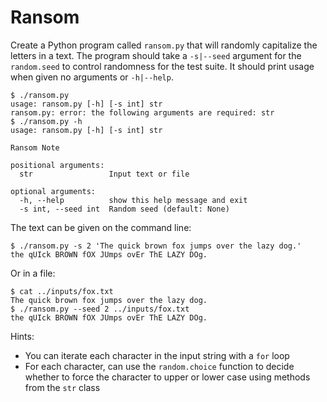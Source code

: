 # Ransom

Create a Python program called `ransom.py` that will randomly capitalize the letters in a text. The program should take a `-s|--seed` argument for the `random.seed` to control randomness for the test suite. It should print usage when given no arguments or `-h|--help`.

````
$ ./ransom.py
usage: ransom.py [-h] [-s int] str
ransom.py: error: the following arguments are required: str
$ ./ransom.py -h
usage: ransom.py [-h] [-s int] str

Ransom Note

positional arguments:
  str                 Input text or file

optional arguments:
  -h, --help          show this help message and exit
  -s int, --seed int  Random seed (default: None)
````

The text can be given on the command line:

````
$ ./ransom.py -s 2 'The quick brown fox jumps over the lazy dog.'
the qUIck BROWN fOX JUmps ovEr ThE LAZY DOg.
````

Or in a file:

````
$ cat ../inputs/fox.txt
The quick brown fox jumps over the lazy dog.
$ ./ransom.py --seed 2 ../inputs/fox.txt
the qUIck BROWN fOX JUmps ovEr ThE LAZY DOg.
````

Hints:

* You can iterate each character in the input string with a `for` loop
* For each character, can use the `random.choice` function to decide whether to force the character to upper or lower case using methods from the `str` class
